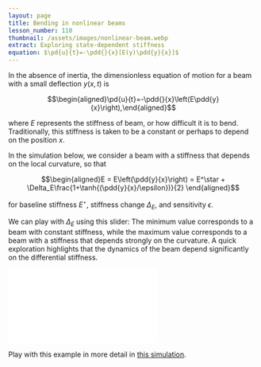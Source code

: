```yaml
---
layout: page
title: Bending in nonlinear beams
lesson_number: 110
thumbnail: /assets/images/nonlinear-beam.webp
extract: Exploring state-dependent stiffness
equation: $\pd{u}{t}=-\pdd{}{x}[E(y)\pdd{y}{x}]$
---
```


In the absence of inertia, the dimensionless equation of motion for a beam with a small deflection $y(x,t)$ is

$$\begin{aligned}\pd{u}{t}=-\pdd{}{x}\left(E\pdd{y}{x}\right),\end{aligned}$$

where $E$ represents the stiffness of beam, or how difficult it is to bend. Traditionally, this stiffness is taken to be a constant or perhaps to depend on the position $x$.

In the simulation below, we consider a beam with a stiffness that depends on the local curvature, so that

$$\begin{aligned}E = E\left(\pdd{y}{x}\right) = E^\star + \Delta_E\frac{1+\tanh{(\pdd{y}{x}/\epsilon})}{2} \end{aligned}$$

for baseline stiffness $E^\star$, stiffness change $\Delta_E$, and sensitivity $\epsilon$. 

We can play with $\Delta_E$ using this slider: <vpde-slider
    iframe="sim"
    name="Delta_E"
    min="0"
    max="24"
    value="0"
    step="0.1"
    min-label="$0$"
    max-label="$24$"
    host="/"
    ></vpde-slider>
The minimum value corresponds to a beam with constant stiffness, while the maximum value corresponds to a beam with a stiffness that depends strongly on the curvature. A quick exploration highlights that the dynamics of the beam depend significantly on the differential stiffness.

<iframe id="sim" class="sim" src="/sim/?preset=differentialStiffness&story&sf=1" frameborder="0" loading="lazy"></iframe>

Play with this example in more detail in [this simulation](/sim/?preset=differentialStiffness).

<!-- For more details on this topic, take a look at [this paper](https://arxiv.org/abs/2204.13820). -->
